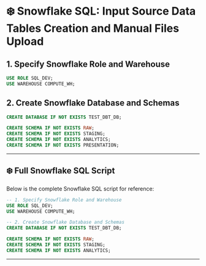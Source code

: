 # ❄️ Snowflake SQL: Input Source Data Tables Creation and Manual Files Upload

## 1. Specify Snowflake Role and Warehouse
```sql
USE ROLE SQL_DEV;
USE WAREHOUSE COMPUTE_WH;
```

## 2. Create Snowflake Database and Schemas
```sql
CREATE DATABASE IF NOT EXISTS TEST_DBT_DB;

CREATE SCHEMA IF NOT EXISTS RAW;
CREATE SCHEMA IF NOT EXISTS STAGING;
CREATE SCHEMA IF NOT EXISTS ANALYTICS;
CREATE SCHEMA IF NOT EXISTS PRESENTATION;
```

---

## ❄️ Full Snowflake SQL Script
Below is the complete Snowflake SQL script for reference:

```sql
-- 1. Specify Snowflake Role and Warehouse
USE ROLE SQL_DEV;
USE WAREHOUSE COMPUTE_WH;

-- 2. Create Snowflake Database and Schemas
CREATE DATABASE IF NOT EXISTS TEST_DBT_DB;

CREATE SCHEMA IF NOT EXISTS RAW;
CREATE SCHEMA IF NOT EXISTS STAGING;
CREATE SCHEMA IF NOT EXISTS ANALYTICS;
```

---
